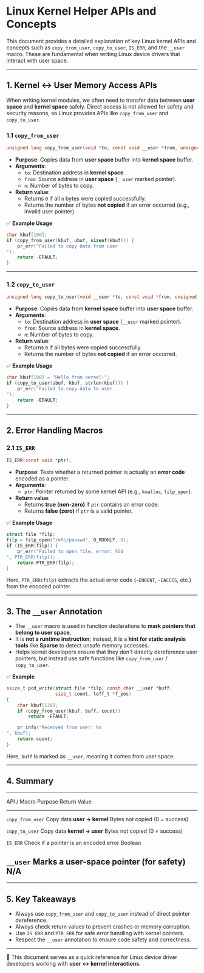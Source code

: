 # Linux Kernel Helper APIs and Concepts

This document provides a detailed explanation of key Linux kernel APIs
and concepts such as `copy_from_user`, `copy_to_user`, `IS_ERR`, and the
`__user` macro. These are fundamental when writing Linux device drivers
that interact with user space.

------------------------------------------------------------------------

## 1. Kernel ↔ User Memory Access APIs

When writing kernel modules, we often need to transfer data between
**user space** and **kernel space** safely. Direct access is not allowed
for safety and security reasons, so Linux provides APIs like
`copy_from_user` and `copy_to_user`.

### 1.1 `copy_from_user`

``` c
unsigned long copy_from_user(void *to, const void __user *from, unsigned long n);
```

-   **Purpose**: Copies data from **user space** buffer into **kernel
    space** buffer.
-   **Arguments**:
    -   `to`: Destination address in **kernel space**.
    -   `from`: Source address in **user space** (`__user` marked
        pointer).
    -   `n`: Number of bytes to copy.
-   **Return value**:
    -   Returns `0` if all `n` bytes were copied successfully.
    -   Returns the number of bytes **not copied** if an error occurred
        (e.g., invalid user pointer).

✅ **Example Usage**

``` c
char kbuf[100];
if (copy_from_user(kbuf, ubuf, sizeof(kbuf))) {
    pr_err("Failed to copy data from user
");
    return -EFAULT;
}
```

------------------------------------------------------------------------

### 1.2 `copy_to_user`

``` c
unsigned long copy_to_user(void __user *to, const void *from, unsigned long n);
```

-   **Purpose**: Copies data from **kernel space** buffer into **user
    space** buffer.
-   **Arguments**:
    -   `to`: Destination address in **user space** (`__user` marked
        pointer).
    -   `from`: Source address in **kernel space**.
    -   `n`: Number of bytes to copy.
-   **Return value**:
    -   Returns `0` if all bytes were copied successfully.
    -   Returns the number of bytes **not copied** if an error occurred.

✅ **Example Usage**

``` c
char kbuf[100] = "Hello from kernel!";
if (copy_to_user(ubuf, kbuf, strlen(kbuf))) {
    pr_err("Failed to copy data to user
");
    return -EFAULT;
}
```

------------------------------------------------------------------------

## 2. Error Handling Macros

### 2.1 `IS_ERR`

``` c
IS_ERR(const void *ptr);
```

-   **Purpose**: Tests whether a returned pointer is actually an **error
    code** encoded as a pointer.
-   **Arguments**:
    -   `ptr`: Pointer returned by some kernel API (e.g., `kmalloc`,
        `filp_open`).
-   **Return value**:
    -   Returns **true (non-zero)** if `ptr` contains an error code.
    -   Returns **false (zero)** if `ptr` is a valid pointer.

✅ **Example Usage**

``` c
struct file *filp;
filp = filp_open("/etc/passwd", O_RDONLY, 0);
if (IS_ERR(filp)) {
    pr_err("Failed to open file, error: %ld
", PTR_ERR(filp));
    return PTR_ERR(filp);
}
```

Here, `PTR_ERR(filp)` extracts the actual error code (`-ENOENT`,
`-EACCES`, etc.) from the encoded pointer.

------------------------------------------------------------------------

## 3. The `__user` Annotation

-   The `__user` macro is used in function declarations to **mark
    pointers that belong to user space**.
-   It is **not a runtime instruction**; instead, it is a **hint for
    static analysis tools** like **Sparse** to detect unsafe memory
    accesses.
-   Helps kernel developers ensure that they don't directly dereference
    user pointers, but instead use safe functions like `copy_from_user`
    / `copy_to_user`.

✅ **Example**

``` c
ssize_t pcd_write(struct file *filp, const char __user *buff,
                  size_t count, loff_t *f_pos)
{
    char kbuf[128];
    if (copy_from_user(kbuf, buff, count))
        return -EFAULT;

    pr_info("Received from user: %s
", kbuf);
    return count;
}
```

Here, `buff` is marked as `__user`, meaning it comes from user space.

------------------------------------------------------------------------

## 4. Summary

  -------------------------------------------------------------------------
  API / Macro        Purpose                                  Return Value
  ------------------ ---------------------------------------- -------------
  `copy_from_user`   Copy data **user → kernel**              Bytes not
                                                              copied (0 =
                                                              success)

  `copy_to_user`     Copy data **kernel → user**              Bytes not
                                                              copied (0 =
                                                              success)

  `IS_ERR`           Check if a pointer is an encoded error   Boolean

  `__user`           Marks a user-space pointer (for safety)  N/A
  -------------------------------------------------------------------------

------------------------------------------------------------------------

## 5. Key Takeaways

-   Always use `copy_from_user` and `copy_to_user` instead of direct
    pointer dereference.
-   Always check return values to prevent crashes or memory corruption.
-   Use `IS_ERR` and `PTR_ERR` for safe error handling with kernel
    pointers.
-   Respect the `__user` annotation to ensure code safety and
    correctness.

------------------------------------------------------------------------

📌 This document serves as a quick reference for Linux device driver
developers working with **user ↔ kernel interactions**.

